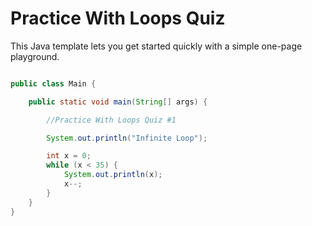 # Practice With Loops Quiz

This Java template lets you get started quickly with a simple one-page playground.

```java runnable

public class Main {

    public static void main(String[] args) {

        //Practice With Loops Quiz #1

        System.out.println("Infinite Loop");

        int x = 0;
        while (x < 35) {   
            System.out.println(x);   
            x--;
        }
    }
}
```